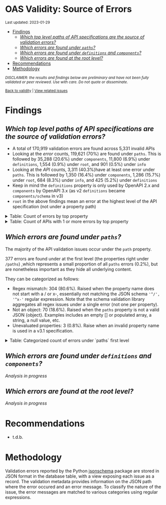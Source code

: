 OAS Validity: Source of Errors
================
<sup>Last updated: 2023-01-29</sup>

- <a href="#findings" id="toc-findings">Findings</a>
  - <a
    href="#which-top-level-paths-of-api-specifications-are-the-source-of-validation-errors"
    id="toc-which-top-level-paths-of-api-specifications-are-the-source-of-validation-errors"><em>Which
    top level paths of API specifications are the source of validation
    errors?</em></a>
  - <a href="#which-errors-are-found-under-paths"
    id="toc-which-errors-are-found-under-paths"><em>Which errors are found
    under <code>paths</code>?</em></a>
  - <a href="#which-errors-are-found-under-definitions-and-components"
    id="toc-which-errors-are-found-under-definitions-and-components"><em>Which
    errors are found under <code>definitions</code> and
    <code>components</code>?</em></a>
  - <a href="#which-errors-are-found-at-the-root-level"
    id="toc-which-errors-are-found-at-the-root-level"><em>Which errors are
    found at the root level?</em></a>
- <a href="#recommendations" id="toc-recommendations">Recommendations</a>
- <a href="#methodology" id="toc-methodology">Methodology</a>

<sup>*DISCLAIMER: the results and findings below are preliminary and
have not been fully validated or peer reviewed. Use with care. Do not
quote or disseminate.*</sup>

<sup>[Back to validity](oas_validity.md) \| [View related
issues](https://github.com/postman-open-technologies/knowledge-base/labels/oas%3Avalidity)</sup>

# Findings

## *Which top level paths of API specifications are the source of validation errors?*

- A total of 170,919 validation errors are found across 5,331 invalid
  APIs
- Looking at the *error* counts, 119,621 (70%) are found under `paths`.
  This is followed by 35,288 (20.6%) under `components`, 11,800 (6.9%)
  under `definitions`, 1,554 (0.9%) under `root`, and 901 (0.5%) under
  `info`
- Looking at the *API* counts, 3,311 (40.3%)have at least one error
  under `paths`. This is followed by 1,350 (16.4%) under `components`,
  1,286 (15.7%) under `root`, 684 (8.3%) under `info`, and 425 (5.2%)
  under `definitions`
- Keep in mind the `definitions` property is only used by OpenAPI 2.x
  and `components` by OpenAPI 3.x (as v2 `definitions` became
  `components/schema` in v3)
- `root` in the above findings mean an error at the highest level of the
  API specification (not under a property path)

<details>
<summary>
Table: Count of errors by top property
</summary>

| path                |      n |       pct |
|:--------------------|-------:|----------:|
| paths               | 119621 | 0.6998695 |
| components          |  35288 | 0.2064604 |
| definitions         |  11800 | 0.0690386 |
| root                |   1554 | 0.0090920 |
| info                |    901 | 0.0052715 |
| tags                |    502 | 0.0029371 |
| servers             |    341 | 0.0019951 |
| securityDefinitions |    187 | 0.0010941 |
| host                |    183 | 0.0010707 |
| basePath            |    142 | 0.0008308 |
| security            |    104 | 0.0006085 |
| responses           |     76 | 0.0004447 |
| schemes             |     68 | 0.0003978 |
| parameters          |     56 | 0.0003276 |
| produces            |     47 | 0.0002750 |
| externalDocs        |     26 | 0.0001521 |
| openapi             |     12 | 0.0000702 |
| consumes            |      7 | 0.0000410 |
| swagger             |      4 | 0.0000234 |

</details>
<details>
<summary>
Table: Count of APIs with 1 or more errors by top property
</summary>

| path                |    n |       pct |
|:--------------------|-----:|----------:|
| paths               | 3311 | 0.4033869 |
| components          | 1350 | 0.1644737 |
| root                | 1286 | 0.1566764 |
| info                |  684 | 0.0833333 |
| definitions         |  425 | 0.0517788 |
| servers             |  285 | 0.0347222 |
| host                |  183 | 0.0222953 |
| securityDefinitions |  150 | 0.0182749 |
| basePath            |  142 | 0.0173002 |
| security            |  102 | 0.0124269 |
| tags                |   92 | 0.0112086 |
| schemes             |   65 | 0.0079191 |
| produces            |   47 | 0.0057261 |
| parameters          |   24 | 0.0029240 |
| externalDocs        |   20 | 0.0024366 |
| responses           |   19 | 0.0023148 |
| openapi             |   12 | 0.0014620 |
| consumes            |    7 | 0.0008528 |
| swagger             |    4 | 0.0004873 |

</details>

## *Which errors are found under `paths`?*

The majority of the API validation issues occur under the `path`
property.

377 errors are found under at the first level (the properties right
under `/paths`) ,which represents a small proportion of all `paths`
errors (0.2%), but are nonetheless important as they hide all underlying
content.

They can be categorized as follows:

- Regex mismatch: 304 (80.6%). Raised when the property name does not
  start with a / or x-, essentially not matching the JSON schema
  `'^/', '^x-'` regular expression. Note that the schema validation
  library aggregates all regex issues under a single error (not one per
  property).
- Not an object: 70 (18.6%). Raised when the `paths` property is not a
  valid JSON {object}. Examples includes an empty \[\] or populated
  array, a string, a null value, etc.
- Unevaluated properties: 3 (0.8%). Raise when an invalid property name
  is used in a v3.1 specification.

<details>
<summary>
Table: Categorized count of errors under `paths` first level
</summary>

| category |   n |       pct |
|:---------|----:|----------:|
| REGEX    | 304 | 0.8063660 |
| NOTOBJ   |  70 | 0.1856764 |
| UNEVAL   |   3 | 0.0079576 |

</details>

## *Which errors are found under `definitions` and `components`?*

*Analysis in progress*

## *Which errors are found at the root level?*

*Analysis in progress*

# Recommendations

- t.d.b.

# Methodology

Validation errors reported by the Python
[jsonschema](https://github.com/python-jsonschema/jsonschema) package
are stored in JSON format in the database table, with a view exposing
each issue as a record. The validation metadata provides information on
the JSON path where the error occured and an error message. To classify
the nature of the issue, the error messages are matched to various
categories using regular expressions.
